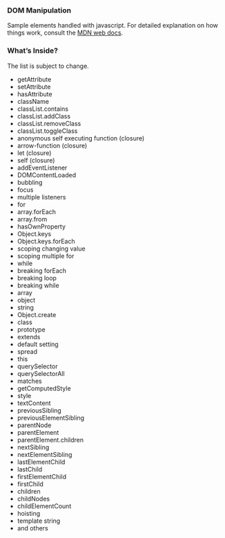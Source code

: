 ### DOM Manipulation
Sample elements handled with javascript. For detailed explanation on how things work, consult the [MDN web docs](https://developer.mozilla.org/en-US/).

### What’s Inside?
The list is subject to change.
* getAttribute
* setAttribute
* hasAttribute
* className
* classList.contains
* classList.addClass
* classList.removeClass
* classList.toggleClass
* anonymous self executing function (closure)
* arrow-function (closure)
* let (closure)
* self (closure)
* addEventListener
* DOMContentLoaded
* bubbling
* focus
* multiple listeners
* for
* array.forEach
* array.from
* hasOwnProperty
* Object.keys
* Object.keys.forEach
* scoping changing value
* scoping multiple for
* while
* breaking forEach
* breaking loop
* breaking while
* array
* object
* string
* Object.create
* class
* prototype
* extends
* default setting
* spread
* this
* querySelector
* querySelectorAll
* matches
* getComputedStyle
* style
* textContent
* previousSibling
* previousElementSibling
* parentNode
* parentElement
* parentElement.children
* nextSibling
* nextElementSibling
* lastElementChild
* lastChild
* firstElementChild
* firstChild
* children
* childNodes
* childElementCount
* hoisting
* template string
* and others
